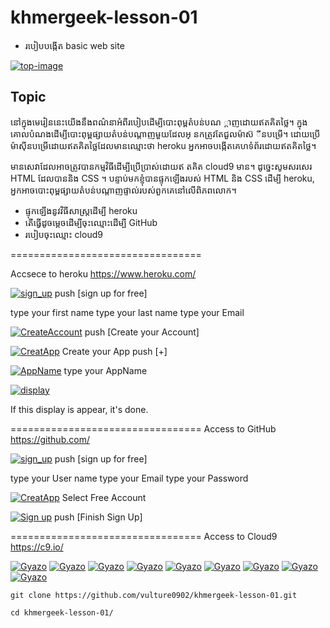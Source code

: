 # khmergeek-lesson-01

 - របៀបបង្កើត basic web site

[![top-image](https://i.gyazo.com/1ef3bdb97ea3b81dd9cc74d98485f325.gif)](https://gyazo.com/1ef3bdb97ea3b81dd9cc74d98485f325)


## Topic

នៅក្នុងមេរៀននេះយើងនឹងពណ៌នាអំពីរបៀបដើម្បីបោះពុម្ពតំបន់បណ
្ដាញដោយឥតគិតថ្លៃ។ ក្នុងគោលបំណងដើម្បីបោះពុម្ពផ្សាយតំបន់បណ្តាញមួយដែលអ្
នកត្រូវតែជួលម៉ាស៊
ីនបម្រើ។ ដោយប្រើម៉ាស៊ីនបម្រើដោយឥតគិតថ្លៃដែលមានឈ្មោះថា heroku អ្នកអាចបង្កើតគេហទំព័រដោយឥតគិតថ្លៃ។

មានសេវាដែលអាចត្រូវបានកម្មវិធីដើម្បីប្រើប្រាស់ដោយឥ
តគិត cloud9 មាន។ ដូច្នេះសូមសរសេរ HTML ដែលបាននិង CSS ។
បន្ទាប់មកខ្ញុំបានផ្ទុកឡើងរបស់ HTML និង CSS ដើម្បី heroku, អ្នកអាចបោះពុម្ពផ្សាយតំបន់បណ្តាញផ្ទាល់របស់ពួកគេនៅលើពិភពលោក។

 * ផ្ទុកឡើងនូវវិធីសាស្រ្តដើម្បី heroku
 * តើធ្វើដូចម្តេចដើម្បីចុះឈ្មោះដើម្បី GitHub
 * របៀបចុះឈ្មោះ cloud9

=================================

Accsece to heroku
https://www.heroku.com/

[![sign_up](https://i.gyazo.com/c8477b8d394ee6eeebfcec6d74faea01.png)](https://gyazo.com/c8477b8d394ee6eeebfcec6d74faea01)
push [sign up for free]

type your first name
type your last  name
type your Email

[![CreateAccount](https://i.gyazo.com/2973923cf63f0a03c350ae55652cd6b2.png)](https://gyazo.com/2973923cf63f0a03c350ae55652cd6b2)
push [Create your Account]

[![CreatApp](https://i.gyazo.com/16178caf466a7d1c578ac5075f33eb04.png)](https://gyazo.com/16178caf466a7d1c578ac5075f33eb04)
Create your App
push [+]


[![AppName](https://i.gyazo.com/c9fcf6dd4a4ba973e353cb92ef01407b.png)](https://gyazo.com/c9fcf6dd4a4ba973e353cb92ef01407b)
type your AppName



[![display](https://i.gyazo.com/cab28037998c5fbdcda9ae53a219848d.png)](https://gyazo.com/cab28037998c5fbdcda9ae53a219848d)

If this display is appear, it's done.


=================================
Access to  GitHub
https://github.com/


[![sign_up](https://i.gyazo.com/fcbc0598296a3f0d85ce810e5847fed8.png)](https://gyazo.com/fcbc0598296a3f0d85ce810e5847fed8)
push [sign up for free]

type your User name
type your Email
type your Password

[![CreatApp](https://i.gyazo.com/577fb3fbc6870eecb8b1a9d89561f44b.png)](https://gyazo.com/577fb3fbc6870eecb8b1a9d89561f44b)
Select Free Account

[![Sign up](https://i.gyazo.com/88c900a681f288bbcf4e75a01058a8c2.png)](https://gyazo.com/88c900a681f288bbcf4e75a01058a8c2)
push [Finish Sign Up]


=================================
Access to Cloud9
https://c9.io/

[![Gyazo](https://i.gyazo.com/40bc5180e72951edc224cb7f23582ee3.png)](https://gyazo.com/40bc5180e72951edc224cb7f23582ee3)
[![Gyazo](https://i.gyazo.com/b7f87c1fdf3c6d17aad347f585131461.png)](https://gyazo.com/b7f87c1fdf3c6d17aad347f585131461)
[![Gyazo](https://i.gyazo.com/bba2154ab9bb9d4801291048c212e6dc.png)](https://gyazo.com/bba2154ab9bb9d4801291048c212e6dc)
[![Gyazo](https://i.gyazo.com/ab45827bdf36fc2f1b36af20ddbc6ade.png)](https://gyazo.com/ab45827bdf36fc2f1b36af20ddbc6ade)
[![Gyazo](https://i.gyazo.com/74818b244b288658ce934c1973e4a76f.png)](https://gyazo.com/74818b244b288658ce934c1973e4a76f)
[![Gyazo](https://i.gyazo.com/d562bbf34891251e8368225ed9d81698.png)](https://gyazo.com/d562bbf34891251e8368225ed9d81698)
[![Gyazo](https://i.gyazo.com/36bd50e39671e7b8cc815045821f8198.png)](https://gyazo.com/36bd50e39671e7b8cc815045821f8198)
[![Gyazo](https://i.gyazo.com/0ec68aadd22d0a1ad11c2b86bdf115a6.png)](https://gyazo.com/0ec68aadd22d0a1ad11c2b86bdf115a6)
[![Gyazo](https://i.gyazo.com/e1011e472e8655564912366cd383d087.png)](https://gyazo.com/e1011e472e8655564912366cd383d087)


```
git clone https://github.com/vulture0902/khmergeek-lesson-01.git
```
```
cd khmergeek-lesson-01/
```
